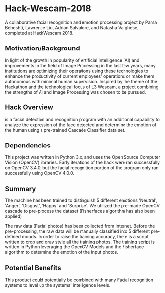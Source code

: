 # Hack-Wescam-2018

A collaborative facial recognition and emotion processing project by Parsa Beheshti, Lawrence Liu, Adrian Salvatore, and Natasha Varghese, completed at HackWescam 2018.

## Motivation/Background
In light of the growth in popularity of Artificial Intelligence (AI) and improvements in the field of Image Processing in the last few years, many institutions are optimizing their operations using these technologies to enhance the productivity of current employees' operations or make them autonomous with minimal human supervision. Inspired by the theme of the Hackathon and the technological focus of L3 Wescam, a project combining the strengths of AI and Image Processing was chosen to be pursued.

## Hack Overview
<name> is a facial detection and recognition program with an additional capability to analyze the expression of the face detected and determine the emotion of the human using a pre-trained Cascade Classifier data set.
 
## Dependencies
This project was written in Python 3.x, and uses the Open Source Computer Vision (OpenCV) libraries. Early iterations of the hack were ran successfully on OpenCV 3.4.0, but the facial recognition portion of the program only ran successfully using OpenCV 4.0.0.

## Summary
The machine has been trained to distinguish 5 different emotions 'Neutral', 'Anger', 'Disgust', 'Happy' and 'Surprise'.
We utilized the pre-made OpenCV cascade to pre-process the dataset (Fisherfaces algorithm has also been applied)

The raw data (Facial photos) has been collected from Internet. Before the pre-processing, the raw data will be manually classified into 5 different pre-defined moods. In order to raise the training accuracy, there is a script written to crop and gray style all the training photos. The training script is written in Python leveraging the OpenCV Models and the Fisherface algorithm to determine the emotion of the input photos. 


## Potential Benefits 
This product could potentially be combined with many Facial recognition systems to level up the systems' intelligence levels. 



